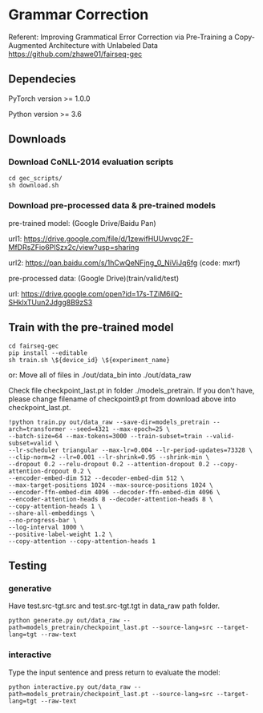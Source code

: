 # Grammar Correction
Referent: Improving Grammatical Error Correction via Pre-Training a Copy-Augmented Architecture with Unlabeled Data 
https://github.com/zhawe01/fairseq-gec

## Dependecies
PyTorch version >= 1.0.0

Python version >= 3.6

## Downloads
### Download CoNLL-2014 evaluation scripts
    cd gec_scripts/
    sh download.sh
### Download pre-processed data & pre-trained models

pre-trained model: (Google Drive/Baidu Pan)

url1: https://drive.google.com/file/d/1zewifHUUwvqc2F-MfDRsZFio6PlSzx2c/view?usp=sharing

url2: https://pan.baidu.com/s/1hCwQeNFjng_0_NiViJq6fg (code: mxrf)

pre-processed data: (Google Drive)(train/valid/test)

url: https://drive.google.com/open?id=17s-TZiM6ilQ-SHklxTUun2Jdgg8B9zS3

## Train with the pre-trained model
    cd fairseq-gec
    pip install --editable
    sh train.sh \${device_id} \${experiment_name}
    
 or: Move all of files in ./out/data_bin into ./out/data_raw
 
 Check file checkpoint_last.pt in folder ./models_pretrain. If you don't have, please change filename of checkpoint9.pt from download above into checkpoint_last.pt.
 
```
!python train.py out/data_raw --save-dir=models_pretrain --arch=transformer --seed=4321 --max-epoch=25 \
--batch-size=64 --max-tokens=3000 --train-subset=train --valid-subset=valid \
--lr-scheduler triangular --max-lr=0.004 --lr-period-updates=73328 \
--clip-norm=2 --lr=0.001 --lr-shrink=0.95 --shrink-min \
--dropout 0.2 --relu-dropout 0.2 --attention-dropout 0.2 --copy-attention-dropout 0.2 \
--encoder-embed-dim 512 --decoder-embed-dim 512 \
--max-target-positions 1024 --max-source-positions 1024 \
--encoder-ffn-embed-dim 4096 --decoder-ffn-embed-dim 4096 \
--encoder-attention-heads 8 --decoder-attention-heads 8 \
--copy-attention-heads 1 \
--share-all-embeddings \
--no-progress-bar \
--log-interval 1000 \
--positive-label-weight 1.2 \
--copy-attention --copy-attention-heads 1
```

## Testing
### generative
Have test.src-tgt.src and test.src-tgt.tgt in data_raw path folder.

    python generate.py out/data_raw --path=models_pretrain/checkpoint_last.pt --source-lang=src --target-lang=tgt --raw-text


### interactive
Type the input sentence and press return to evaluate the model:
    
    python interactive.py out/data_raw --path=models_pretrain/checkpoint_last.pt --source-lang=src --target-lang=tgt --raw-text
